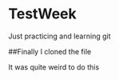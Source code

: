 # TestWeek
Just practicing and learning git


##Finally I cloned the file

It was quite weird to do this